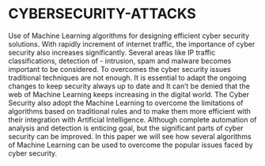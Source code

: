 # CYBERSECURITY-ATTACKS
Use of Machine Learning algorithms for designing  efficient cyber security solutions.
With rapidly increment of internet traffic, the 
importance of cyber security also increases significantly. Several 
areas like IP traffic classifications, detection of - intrusion, spam 
and malware becomes important to be considered. To overcomes 
the cyber security issues traditional techniques are not enough. It 
is essential to adapt the ongoing changes to keep security always 
up to date and It can’t be denied that the web of Machine 
Learning keeps increasing in the digital world. The Cyber 
Security also adopt the Machine Learning to overcome the 
limitations of algorithms based on traditional rules and to make 
them more efficient with their integration with Artificial 
Intelligence. Although complete automation of analysis and
detection is enticing goal, but the significant parts of cyber 
security can be improved. In this paper we will see how several 
algorithms of Machine Learning can be used to overcome the 
popular issues faced by cyber security.
